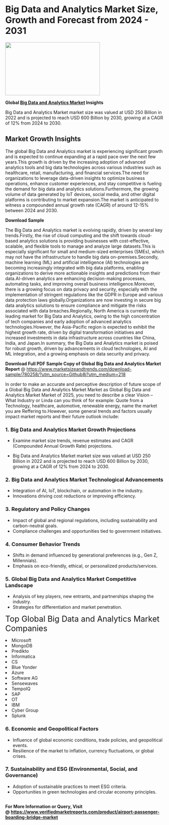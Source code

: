 <H1>Big Data and Analytics Market Size, Growth and Forecast from 2024 - 2031</H1><img class="aligncenter size-medium wp-image-584254" src="https://thirdeyenews.in/wp-content/uploads/2024/09/Global-Market-Research-300x168.jpeg" alt="" width="300" height="168" /><p><strong>Global&nbsp;<a href="https://www.marketsizeandtrends.com/download-sample/780258/?utm_source=Github8j?utm_medium=218">Big Data and Analytics Market</a> Insights</strong></p><p>Big Data and Analytics Market market size was valued at USD 250 Billion in 2022 and is projected to reach USD 600 Billion by 2030, growing at a CAGR of 12% from 2024 to 2030.</p><p><h2>Market Growth Insights</h2> <p>The global Big Data and Analytics market is experiencing significant growth and is expected to continue expanding at a rapid pace over the next few years.This growth is driven by the increasing adoption of advanced analytics tools and big data technologies across various industries such as healthcare, retail, manufacturing, and financial services.The need for organizations to leverage data-driven insights to optimize business operations, enhance customer experiences, and stay competitive is fueling the demand for big data and analytics solutions.Furthermore, the growing volume of data generated by IoT devices, social media, and other digital platforms is contributing to market expansion.The market is anticipated to witness a compounded annual growth rate (CAGR) of around 12-15% between 2024 and 2030.</p> <p><strong>Download Sample</strong></p> <p>The Big Data and Analytics market is evolving rapidly, driven by several key trends.Firstly, the rise of cloud computing and the shift towards cloud-based analytics solutions is providing businesses with cost-effective, scalable, and flexible tools to manage and analyze large datasets.This is especially significant for small and medium-sized enterprises (SMEs), which may not have the infrastructure to handle big data on-premises.Secondly, machine learning (ML) and artificial intelligence (AI) technologies are becoming increasingly integrated with big data platforms, enabling organizations to derive more actionable insights and predictions from their data.AI-driven analytics are enhancing decision-making processes, automating tasks, and improving overall business intelligence.Moreover, there is a growing focus on data privacy and security, especially with the implementation of stringent regulations like the GDPR in Europe and various data protection laws globally.Organizations are now investing in secure big data analytics solutions to ensure compliance and mitigate the risks associated with data breaches.Regionally, North America is currently the leading market for Big Data and Analytics, owing to the high concentration of tech companies and early adoption of advanced analytics technologies.However, the Asia-Pacific region is expected to exhibit the highest growth rate, driven by digital transformation initiatives and increased investments in data infrastructure across countries like China, India, and Japan.In summary, the Big Data and Analytics market is poised for robust growth, driven by advancements in cloud technologies, AI and ML integration, and a growing emphasis on data security and privacy.</p> <p><span class=""><strong>Download Full PDF Sample Copy of Global Big Data and Analytics Market Report</strong> @ <a href="https://www.marketsizeandtrends.com/download-sample/780258/?utm_source=Github8j?utm_medium=218" target="_blank">https://www.marketsizeandtrends.com/download-sample/780258/?utm_source=Github8j?utm_medium=218</a></span></p><p>In order to make an accurate and perceptive description of future scope of a Global&nbsp;Big Data and Analytics Market Market as Global&nbsp;Big Data and Analytics Market Market of 2025, you need to describe a clear Vision &ndash; What Industry or Linda can you think of for example: Quote from a Technology, healthcare, automotive, renewable energy, name the market you are Reffering to.However, some general trends and factors usually impact market reports and their future outlook include:</p><h3>1.&nbsp;<strong>Big Data and Analytics Market Growth Projections</strong></h3><ul><li>Examine market size trends, revenue estimates and CAGR (Compounded Annual Growth Rate) projections.</li><li><p>Big Data and Analytics Market market size was valued at USD 250 Billion in 2022 and is projected to reach USD 600 Billion by 2030, growing at a CAGR of 12% from 2024 to 2030.</p></li></ul><h3>2.&nbsp;<strong>Big Data and Analytics Market Technological Advancements</strong></h3><ul><li>Integration of AI, IoT, blockchain, or automation in the industry.</li><li>Innovations driving cost reductions or improving efficiency.</li></ul><h3>3.&nbsp;<strong>Regulatory and Policy Changes</strong></h3><ul><li>Impact of global and regional regulations, including sustainability and carbon-neutral goals.</li><li>Compliance challenges and opportunities tied to government initiatives.</li></ul><h3>4.&nbsp;<strong>Consumer Behavior Trends</strong></h3><ul><li>Shifts in demand influenced by generational preferences (e.g., Gen Z, Millennials).</li><li>Emphasis on eco-friendly, ethical, or personalized products/services.</li></ul><h3>5.&nbsp;<strong>Global Big Data and Analytics Market Competitive Landscape</strong></h3><ul><li>Analysis of key players, new entrants, and partnerships shaping the industry.</li><li>Strategies for differentiation and market penetration.</li></ul><p data-pm-slice="1 1 []"><span style="color: inherit; font-family: inherit; font-size: 25px;">Top Global Big Data and Analytics Market Companies</span></p><div class="" data-test-id=""><p><li>Microsoft</li><li> MongoDB</li><li> Predikto</li><li> Informatica</li><li> CS</li><li> Blue Yonder</li><li> Azure</li><li> Software AG</li><li> Sensewaves</li><li> TempoIQ</li><li> SAP</li><li> OT</li><li> IBM</li><li> Cyber Group</li><li> Splunk</li></p></div><h3>6.&nbsp;<strong>Economic and Geopolitical Factors</strong></h3><ul><li>Influence of global economic conditions, trade policies, and geopolitical events.</li><li>Resilience of the market to inflation, currency fluctuations, or global crises.</li></ul><h3>7.&nbsp;<strong>Sustainability and ESG (Environmental, Social, and Governance)</strong></h3><ul><li>Adoption of sustainable practices to meet ESG criteria.</li><li>Opportunities in green technologies and circular economy principles.</li></ul><h2><strong style="font-size: 14px;">For More Information or Query, Visit @&nbsp;</strong><a style="background-color: #ffffff; font-size: 14px;" href="https://www.marketsizeandtrends.com/report/big-data-and-analytics-market/" target="_blank">https://www.verifiedmarketreports.com/product/airport-passenger-boarding-bridge-market</a></h2>